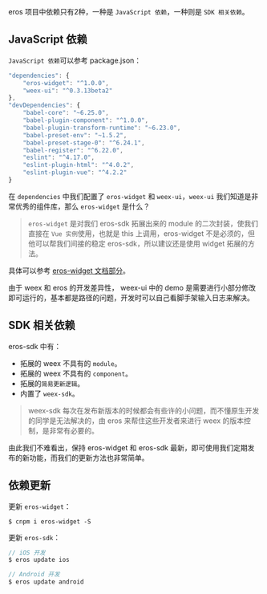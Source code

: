 eros 项目中依赖只有2种，一种是 `JavaScript 依赖`，一种则是 `SDK 相关依赖`。

## JavaScript 依赖
`JavaScript 依赖`可以参考 package.json：

```js
"dependencies": {
	"eros-widget": "^1.0.0",
	"weex-ui": "^0.3.13beta2"
},
"devDependencies": {
	"babel-core": "~6.25.0",
	"babel-plugin-component": "^1.0.0",
	"babel-plugin-transform-runtime": "~6.23.0",
	"babel-preset-env": "~1.5.2",
	"babel-preset-stage-0": "^6.24.1",
	"babel-register": "^6.22.0",
	"eslint": "^4.17.0",
	"eslint-plugin-html": "^4.0.2",
	"eslint-plugin-vue": "^4.2.2"
}
```

在 `dependencies` 中我们配置了 `eros-widget` 和 `weex-ui`，`weex-ui` 我们知道是非常优秀的组件库，那么 `eros-widget` 是什么？

> `eros-widget` 是对我们 eros-sdk 拓展出来的 module 的二次封装，使我们直接在 `Vue 实例`使用，也就是 this 上调用，eros-widget 不是必须的，但他可以帮我们间接的稳定 eros-sdk，所以建议还是使用 widget 拓展的方法。

具体可以参考 [eros-widget 文档部分](/zh-cn/eros_widget)。

由于 weex 和 eros 的开发差异性， weex-ui 中的 demo 是需要进行小部分修改即可运行的，基本都是路径的问题，开发时可以自己看脚手架输入日志来解决。

## SDK 相关依赖
eros-sdk 中有：
* 拓展的 weex 不具有的 `module`。
* 拓展的 weex 不具有的 `component`。
* 拓展的`简易更新逻辑`。
* 内置了 `weex-sdk`。

> weex-sdk 每次在发布新版本的时候都会有些许的小问题，而不懂原生开发的同学是无法解决的，由 eros 来帮住这些开发者来进行 weex 的版本控制，是非常有必要的。

由此我们不难看出，保持 eros-widget 和 eros-sdk 最新，即可使用我们定期发布的新功能，而我们的更新方法也非常简单。

## 依赖更新
更新 `eros-widget`：

``` 
$ cnpm i eros-widget -S
```

更新 `eros-sdk`：

``` js
// iOS 开发
$ eros update ios

// Android 开发
$ eros update android
```

